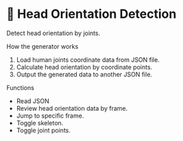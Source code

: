 # 📐 Head Orientation Detection

Detect head orientation by joints.

How the generator works

1. Load human joints coordinate data from JSON file.
2. Calculate head orientation by coordinate points.
3. Output the generated data to another JSON file.

Functions

- Read JSON
- Review head orientation data by frame.
- Jump to specific frame.
- Toggle skeleton.
- Toggle joint points.
